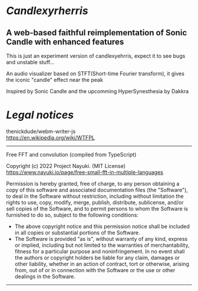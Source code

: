 # _**Candlexyrherris**_

## A web-based faithful reimplementation of Sonic Candle with enhanced features

This is just an experiment version of candlexyehrris, expect it to see bugs and unstable stuff...

An audio visualizer based on STFT(Short-time Fourier transform), it gives the iconic "candle" effect near the peak

Inspired by Sonic Candle and the upcomming HyperSynesthesia by Dakkra

# _Legal notices_

thenickdude/webm-writer-js\
https://en.wikipedia.org/wiki/WTFPL

---

Free FFT and convolution (compiled from TypeScript)

Copyright (c) 2022 Project Nayuki. (MIT License)\
https://www.nayuki.io/page/free-small-fft-in-multiple-languages

Permission is hereby granted, free of charge, to any person obtaining a copy of
this software and associated documentation files (the "Software"), to deal in
the Software without restriction, including without limitation the rights to
use, copy, modify, merge, publish, distribute, sublicense, and/or sell copies of
the Software, and to permit persons to whom the Software is furnished to do so,
subject to the following conditions:
- The above copyright notice and this permission notice shall be included in
  all copies or substantial portions of the Software.
- The Software is provided "as is", without warranty of any kind, express or
  implied, including but not limited to the warranties of merchantability,
  fitness for a particular purpose and noninfringement. In no event shall the
  authors or copyright holders be liable for any claim, damages or other
  liability, whether in an action of contract, tort or otherwise, arising from,
  out of or in connection with the Software or the use or other dealings in the
  Software.

---


















